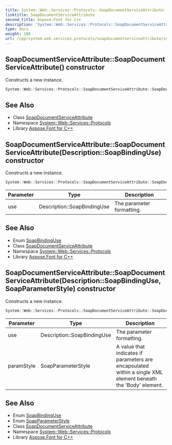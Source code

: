 ```yaml
---
title: System::Web::Services::Protocols::SoapDocumentServiceAttribute::SoapDocumentServiceAttribute constructor
linktitle: SoapDocumentServiceAttribute
second_title: Aspose.Font for C++
description: 'System::Web::Services::Protocols::SoapDocumentServiceAttribute::SoapDocumentServiceAttribute constructor. Constructs a new instance in C++.'
type: docs
weight: 100
url: /cpp/system.web.services.protocols/soapdocumentserviceattribute/soapdocumentserviceattribute/
---
```

## SoapDocumentServiceAttribute::SoapDocumentServiceAttribute() constructor


Constructs a new instance.

```cpp
System::Web::Services::Protocols::SoapDocumentServiceAttribute::SoapDocumentServiceAttribute()
```

## See Also

* Class [SoapDocumentServiceAttribute](../)
* Namespace [System::Web::Services::Protocols](../../)
* Library [Aspose.Font for C++](../../../)
## SoapDocumentServiceAttribute::SoapDocumentServiceAttribute(Description::SoapBindingUse) constructor


Constructs a new instance.

```cpp
System::Web::Services::Protocols::SoapDocumentServiceAttribute::SoapDocumentServiceAttribute(Description::SoapBindingUse use)
```


| Parameter | Type | Description |
| --- | --- | --- |
| use | Description::SoapBindingUse | The parameter formatting. |

## See Also

* Enum [SoapBindingUse](../../../system.web.services.description/soapbindinguse/)
* Class [SoapDocumentServiceAttribute](../)
* Namespace [System::Web::Services::Protocols](../../)
* Library [Aspose.Font for C++](../../../)
## SoapDocumentServiceAttribute::SoapDocumentServiceAttribute(Description::SoapBindingUse, SoapParameterStyle) constructor


Constructs a new instance.

```cpp
System::Web::Services::Protocols::SoapDocumentServiceAttribute::SoapDocumentServiceAttribute(Description::SoapBindingUse use, SoapParameterStyle paramStyle)
```


| Parameter | Type | Description |
| --- | --- | --- |
| use | Description::SoapBindingUse | The parameter formatting. |
| paramStyle | SoapParameterStyle | A value that indicates if parameters are encapsulated within a single XML element beneath the 'Body' element. |

## See Also

* Enum [SoapBindingUse](../../../system.web.services.description/soapbindinguse/)
* Enum [SoapParameterStyle](../../soapparameterstyle/)
* Class [SoapDocumentServiceAttribute](../)
* Namespace [System::Web::Services::Protocols](../../)
* Library [Aspose.Font for C++](../../../)
